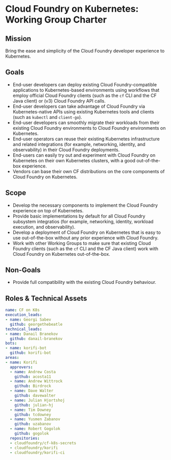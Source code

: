 # Cloud Foundry on Kubernetes: Working Group Charter

## Mission

Bring the ease and simplicity of the Cloud Foundry developer experience to Kubernetes.


## Goals

- End-user developers can deploy existing Cloud Foundry-compatible applications to Kubernetes-based environments using workflows that employ official Cloud Foundry clients (such as the `cf` CLI and the CF Java client) or (v3) Cloud Foundry API calls.
- End-user developers can take advantage of Cloud Foundry via Kubernetes-native APIs using existing Kubernetes tools and clients (such as `kubectl` and `client-go`).
- End-user developers can smoothly migrate their workloads from their existing Cloud Foundry environments to Cloud Foundry environments on Kubernetes.
- End-user operators can reuse their existing Kubernetes infrastructure and related integrations (for example, networking, identity, and observability) in their Cloud Foundry deployments.
- End-users can easily try out and experiment with Cloud Foundry on Kubernetes on their own Kubernetes clusters, with a good out-of-the-box experience.
- Vendors can base their own CF distributions on the core components of Cloud Foundry on Kubernetes.

## Scope

- Develop the necessary components to implement the Cloud Foundry experience on top of Kubernetes.
- Provide basic implementations by default for all Cloud Foundry subsystem integratios (for example, networking, identity, workload execution, and observability).
- Develop a deployment of Cloud Foundry on Kubernetes that is easy to use out-of-the-box without any prior experience with Cloud Foundry.
- Work with other Working Groups to make sure that existing Cloud Foundry clients (such as the `cf` CLI and the CF Java client) work with Cloud Foundry on Kubernetes out-of-the-box.

## Non-Goals

- Provide full compatibility with the existing Cloud Foundry behaviour.

## Roles & Technical Assets

```yaml
name: CF on K8s
execution_leads:
- name: Georgi Sabev
  github: georgethebeatle
technical_leads:
- name: Danail Branekov
  github: danail-branekov
bots:
- name: korifi-bot
  github: korifi-bot
areas:
- name: Korifi
  approvers:
  - name: Andrew Costa
    github: acosta11
  - name: Andrew Wittrock
    github: Birdrock
  - name: Dave Walter
    github: davewalter
  - name: Julian Hjortshoj
    github: julian-hj
  - name: Tim Downey
    github: tcdowney
  - name: Yusmen Zabanov
    github: uzabanov
  - name: Robert Gogolok
    github: gogolok
  repositories:
  - cloudfoundry/cf-k8s-secrets
  - cloudfoundry/korifi
  - cloudfoundry/korifi-ci
```
